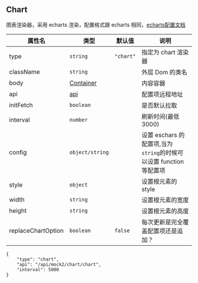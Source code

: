 ## Chart

图表渲染器，采用 echarts 渲染，配置格式跟 echarts 相同，[echarts配置文档](http://echarts.baidu.com/option.html#title)

| 属性名             | 类型                              | 默认值    | 说明                                                               |
|--------------------|-----------------------------------|-----------|--------------------------------------------------------------------|
| type               | `string`                          | `"chart"` | 指定为 chart 渲染器                                                |
| className          | `string`                          |           | 外层 Dom 的类名                                                    |
| body               | [Container](./Types.md#container) |           | 内容容器                                                           |
| api                | [api](./Types.md#Api)             |           | 配置项远程地址                                                     |
| initFetch          | `boolean`                         |           | 是否默认拉取                                                       |
| interval           | `number`                          |           | 刷新时间(最低 3000)                                                |
| config             | `object/string`                   |           | 设置 eschars 的配置项,当为`string`的时候可以设置 function 等配置项 |
| style              | `object`                          |           | 设置根元素的 style                                                 |
| width              | `string`                          |           | 设置根元素的宽度                                                   |
| height             | `string`                          |           | 设置根元素的高度                                                   |
| replaceChartOption | `boolean`                         | `false`   | 每次更新是完全覆盖配置项还是追加？                                 |

```schema:height="350" scope="body"
{
    "type": "chart",
    "api": "/api/mock2/chart/chart",
    "interval": 5000
}
```
